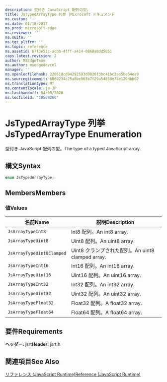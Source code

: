 ```yaml
---
description: 型付き JavaScript 配列の型。
title: JsTypedArrayType 列挙 |Microsoft ドキュメント
ms.custom: ''
ms.date: 01/18/2017
ms.prod: microsoft-edge
ms.reviewer: ''
ms.suite: ''
ms.tgt_pltfrm: ''
ms.topic: reference
ms.assetid: 67f3e51c-acbb-4fff-a414-0868a0dd5051
caps.latest.revision: 2
author: MSEdgeTeam
ms.author: msedgedevrel
manager: ''
ms.openlocfilehash: 22061dcd94292593d0026f3bc41bc2ae5be64ea9
ms.sourcegitcommit: 6860234c25a8be863b7f29a54838e78e120dbb62
ms.translationtype: MT
ms.contentlocale: ja-JP
ms.lasthandoff: 04/09/2020
ms.locfileid: "10569266"
---
```

# <span data-ttu-id="2fad9-103">JsTypedArrayType 列挙</span><span class="sxs-lookup"><span data-stu-id="2fad9-103">JsTypedArrayType Enumeration</span></span>
<span data-ttu-id="2fad9-104">型付き JavaScript 配列の型。</span><span class="sxs-lookup"><span data-stu-id="2fad9-104">The type of a typed JavaScript array.</span></span>  
  
## <span data-ttu-id="2fad9-105">構文</span><span class="sxs-lookup"><span data-stu-id="2fad9-105">Syntax</span></span>  
  
```cpp  
enum JsTypedArrayType;  
```  
  
## <span data-ttu-id="2fad9-106">Members</span><span class="sxs-lookup"><span data-stu-id="2fad9-106">Members</span></span>  
  
### <span data-ttu-id="2fad9-107">値</span><span class="sxs-lookup"><span data-stu-id="2fad9-107">Values</span></span>  
  
|<span data-ttu-id="2fad9-108">名前</span><span class="sxs-lookup"><span data-stu-id="2fad9-108">Name</span></span>|<span data-ttu-id="2fad9-109">説明</span><span class="sxs-lookup"><span data-stu-id="2fad9-109">Description</span></span>|  
|----------|-----------------|  
|`JsArrayTypeInt8`|<span data-ttu-id="2fad9-110">Int8 配列。</span><span class="sxs-lookup"><span data-stu-id="2fad9-110">An int8 array.</span></span>|  
|`JsArrayTypeUint8`|<span data-ttu-id="2fad9-111">Uint8 配列。</span><span class="sxs-lookup"><span data-stu-id="2fad9-111">An uint8 array.</span></span>|  
|`JsArrayTypeUint8Clamped`|<span data-ttu-id="2fad9-112">Uint8 クランプされた配列。</span><span class="sxs-lookup"><span data-stu-id="2fad9-112">An uint8 clamped array.</span></span>|  
|`JsArrayTypeInt16`|<span data-ttu-id="2fad9-113">Int16 配列。</span><span class="sxs-lookup"><span data-stu-id="2fad9-113">An int16 array.</span></span>|  
|`JsArrayTypeUint16`|<span data-ttu-id="2fad9-114">Uint16 配列。</span><span class="sxs-lookup"><span data-stu-id="2fad9-114">An uint16 array.</span></span>|  
|`JsArrayTypeInt32`|<span data-ttu-id="2fad9-115">Int32 配列。</span><span class="sxs-lookup"><span data-stu-id="2fad9-115">An int32 array.</span></span>|  
|`JsArrayTypeUint32`|<span data-ttu-id="2fad9-116">Uint32 配列。</span><span class="sxs-lookup"><span data-stu-id="2fad9-116">An uint32 array.</span></span>|  
|`JsArrayTypeFloat32`|<span data-ttu-id="2fad9-117">Float32 配列。</span><span class="sxs-lookup"><span data-stu-id="2fad9-117">A float32 array.</span></span>|  
|`JsArrayTypeFloat64`|<span data-ttu-id="2fad9-118">Float64 配列。</span><span class="sxs-lookup"><span data-stu-id="2fad9-118">A float64 array.</span></span>|  
  
## <span data-ttu-id="2fad9-119">要件</span><span class="sxs-lookup"><span data-stu-id="2fad9-119">Requirements</span></span>  
 <span data-ttu-id="2fad9-120">**ヘッダー:** jsrt</span><span class="sxs-lookup"><span data-stu-id="2fad9-120">**Header:** jsrt.h</span></span>  
  
## <span data-ttu-id="2fad9-121">関連項目</span><span class="sxs-lookup"><span data-stu-id="2fad9-121">See Also</span></span>  
 [<span data-ttu-id="2fad9-122">リファレンス (JavaScript Runtime)</span><span class="sxs-lookup"><span data-stu-id="2fad9-122">Reference (JavaScript Runtime)</span></span>](../chakra-hosting/reference-javascript-runtime.md)